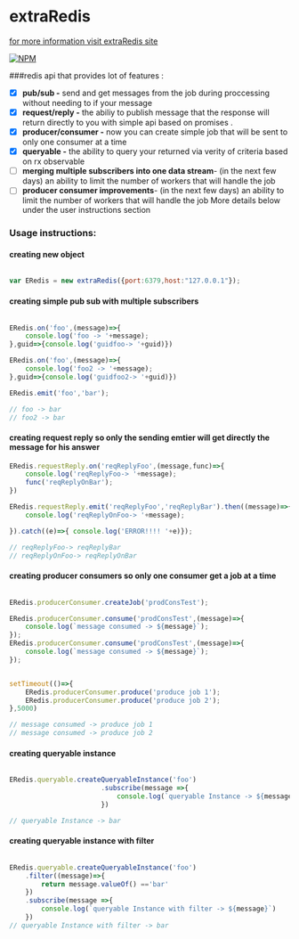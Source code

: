 # extraRedis

[for more information visit extraRedis site](https://maty21.github.io/extraRedis/ "ExtraRedis Homepage")

[![NPM](https://nodei.co/npm/extraRedis.png?downloads=true&downloadRank=true&stars=true)](https://nodei.co/npm/extraRedis/)

###redis api that provides lot of features :
- [x] **pub/sub -** send and get messages from the job during proccessing without needing to if your message
- [x] **request/reply -** the abiliy to publish message that the response will return directly to you with simple api based on promises .
- [x] **producer/consumer -** now you can create simple job that will be sent to only one consumer at a time
- [x] **queryable -** the ability to query your returned via verity of criteria based on rx observable
- [ ] **merging multiple subscribers into one data stream**- (in the next few days) an ability to limit the number of workers that will handle the job
- [ ] **producer consumer improvements**- (in the next few days) an ability to limit the number of workers that will handle the job
More details below under the user instructions section

### Usage instructions:

#### creating new object

```javascript

var ERedis = new extraRedis({port:6379,host:"127.0.0.1"});
```

#### creating simple pub sub with multiple subscribers

```javascript

ERedis.on('foo',(message)=>{
    console.log('foo -> '+message);
},guid=>{console.log('guidfoo-> '+guid)})

ERedis.on('foo',(message)=>{
    console.log('foo2 -> '+message);
},guid=>{console.log('guidfoo2-> '+guid)})

ERedis.emit('foo','bar');

// foo -> bar
// foo2 -> bar

```


####  creating request reply so only the sending emtier will get directly the  message for his answer

```javascript
ERedis.requestReply.on('reqReplyFoo',(message,func)=>{
    console.log('reqReplyFoo-> '+message);
    func('reqReplyOnBar');
})

ERedis.requestReply.emit('reqReplyFoo','reqReplyBar').then((message)=>{
    console.log('reqReplyOnFoo-> '+message);

}).catch((e)=>{ console.log('ERROR!!!! '+e)});

// reqReplyFoo-> reqReplyBar
// reqReplyOnFoo-> reqReplyOnBar

```

#### creating producer consumers so only one consumer get a job at a time

```javascript

ERedis.producerConsumer.createJob('prodConsTest');

ERedis.producerConsumer.consume('prodConsTest',(message)=>{
    console.log(`message consumed -> ${message}`);
});
ERedis.producerConsumer.consume('prodConsTest',(message)=>{
    console.log(`message consumed -> ${message}`);
});


setTimeout(()=>{
    ERedis.producerConsumer.produce('produce job 1');
    ERedis.producerConsumer.produce('produce job 2');
},5000)

// message consumed -> produce job 1
// message consumed -> produce job 2

```

#### creating queryable instance

```javascript

ERedis.queryable.createQueryableInstance('foo')
                       .subscribe(message =>{
                           console.log(`queryable Instance -> ${message}`)
                       })

// queryable Instance -> bar

```


#### creating queryable instance with filter

```javascript

ERedis.queryable.createQueryableInstance('foo')
    .filter((message)=>{
        return message.valueOf() =='bar'
    })
    .subscribe(message =>{
        console.log(`queryable Instance with filter -> ${message}`)
    })
// queryable Instance with filter -> bar

```

